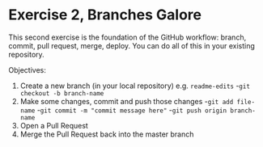 # Exercise 2, Branches Galore

This second exercise is the foundation of the GitHub workflow: branch, commit, pull request, merge, deploy. You can do all of this in your existing repository.

Objectives:
1. Create a new branch (in your local repository) e.g. `readme-edits`
-`git checkout -b branch-name`
2. Make some changes, commit and push those changes
-`git add file-name`
-`git commit -m "commit message here"`
-`git push origin branch-name`
3. Open a Pull Request
4. Merge the Pull Request back into the master branch
